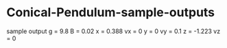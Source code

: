 # Conical-Pendulum-sample-outputs
sample output g = 9.8  B = 0.02  x = 0.388  vx = 0   y = 0  vy = 0.1  z = -1.223  vz = 0
